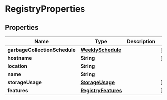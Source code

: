 

# RegistryProperties

## Properties

| Name | Type | Description | Notes |
| ------------ | ------------- | ------------- | ------------- |
| **garbageCollectionSchedule** | [**WeeklySchedule**](WeeklySchedule.md) |  |  [optional] |
| **hostname** | **String** |  |  [optional] |
| **location** | **String** |  |  |
| **name** | **String** |  |  |
| **storageUsage** | [**StorageUsage**](StorageUsage.md) |  |  [optional] |
| **features** | [**RegistryFeatures**](RegistryFeatures.md) |  |  [optional] |


